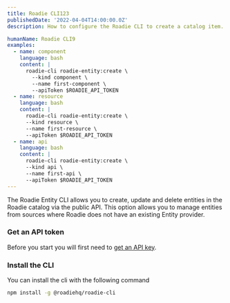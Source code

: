 ```yaml
---
title: Roadie CLI123
publishedDate: '2022-04-04T14:00:00.0Z'
description: How to configure the Roadie CLI to create a catalog item.

humanName: Roadie CLI9
examples:
  - name: component
    language: bash
    content: |
      roadie-cli roadie-entity:create \
        --kind component \
        --name first-component \
        --apiToken $ROADIE_API_TOKEN
  - name: resource
    language: bash
    content: |
      roadie-cli roadie-entity:create \
      --kind resource \
      --name first-resource \
      --apiToken $ROADIE_API_TOKEN
  - name: api
    language: bash
    content: |
      roadie-cli roadie-entity:create \
      --kind api \
      --name first-api \
      --apiToken $ROADIE_API_TOKEN
---
```


The Roadie Entity CLI allows you to create, update and delete entities in the Roadie catalog via the public API. This option allows you to manage entities from sources where Roadie does not have an existing Entity provider.

### Get an API token

Before you start you will first need to [get an API key](/docs/api/authorization/).

### Install the CLI

You can install the cli with the following command
```bash
npm install -g @roadiehq/roadie-cli
```